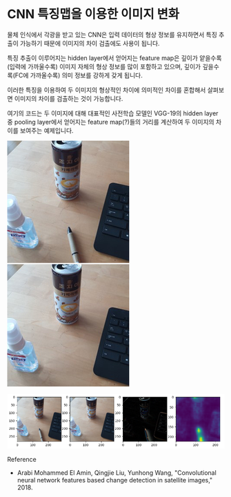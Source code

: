 # CNN 특징맵을 이용한 이미지 변화 

물체 인식에서 각광을 받고 있는 CNN은 입력 데이터의 형상 정보를 유지하면서 특징 추출이 가능하기 때문에 이미지의 차이 검출에도 사용이 됩니다.

특징 추출이 이루어지는 hidden layer에서 얻어지는 feature map은 깊이가 얕을수록(입력에 가까울수록) 이미지 자체의 형상 정보를 많이 포함하고 있으며, 깊이가 깊을수록(FC에 가까울수록) 의미 정보를 강하게 갖게 됩니다.

이러한 특징을 이용하여 두 이미지의 형상적인 차이에 의미적인 차이를 혼합해서 살펴보면 이미지의 차이를 검출하는 것이 가능합니다.

여기의 코드는 두 이미지에 대해 대표적인 사전학습 모델인 VGG-19의 hidden layer 중 pooling layer에서 얻어지는 feature map(?)들의 거리를 계산하여 두 이미지의 차이를 보여주는 예제입니다.

![Sample image #1](/sample_image_1_1.jpg) ![Sample image #1](/sample_image_1_2.jpg)

![Change detection result compared with Absdiff from OpenCV](/result1.png)

Reference
 - Arabi Mohammed El Amin, Qingjie Liu, Yunhong Wang, "Convolutional neural network features based change detection in satellite images," 2018.

